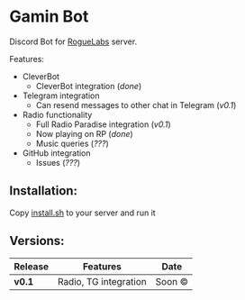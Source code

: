 Gamin Bot
=========
Discord Bot for [RogueLabs](https://discord.me/roguelabs) server.

<script type="text/javascript" src="http://discord.deliriousdrunkards.com/discord.min.js"></script>
<script type="text/javascript">
    discordWidget.init({
        serverId: '143522147862708224',
        title: 'RogueLabs',
        join: false,
        alphabetical: false,
        theme: 'dark',
        hideChannels: ['Channel Name 1', 'Channel Name 2'],
        showAllUsers: true,
        allUsersDefaultState: true
    });
    discordWidget.render();
</script>
<div class="discord-widget"></div>

Features:

+ CleverBot
    * CleverBot integration (*done*)
+ Telegram integration
    * Can resend messages to other chat in Telegram  (*v0.1*)
+ Radio functionality
    * Full Radio Paradise integration (*v0.1*)
    * Now playing on RP  (*done*)
    * Music queries (*???*)
+ GitHub integration
    * Issues (*???*)

Installation:
-------------

Copy [install.sh](server/install.sh) to your server and run it

Versions:
---------

| Release        | Features              | Date     |
| -------------- | --------------------- |:--------:|
| **v0.1**       | Radio, TG integration | Soon ©  |
